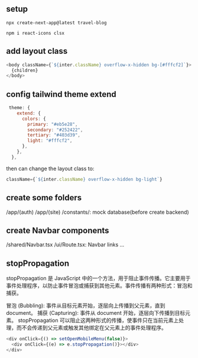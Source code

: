## setup

```
npx create-next-app@latest travel-blog
```

```
npm i react-icons clsx
```

## add layout class

```js
<body className={`${inter.className} overflow-x-hidden bg-[#fffcf2]`}>
  {children}
</body>
```

## config tailwind theme extend

```js
 theme: {
    extend: {
      colors: {
        primary: "#eb5e28",
        secondary: "#252422",
        tertiary: "#403d39",
        light: "#fffcf2",
      },
    },
  },
```

then can change the layout class to:

```js
className={`${inter.className} overflow-x-hidden bg-light`}
```

## create some folders

/app/(auth)
/app/(site)
/constants/: mock database(before create backend)

## create Navbar components

/shared/Navbar.tsx
/ui/Route.tsx: Navbar links
...

## stopPropagation

stopPropagation 是 JavaScript 中的一个方法，用于阻止事件传播。它主要用于事件处理程序，以防止事件冒泡或捕获到其他元素。事件传播有两种形式：冒泡和捕获。

冒泡 (Bubbling): 事件从目标元素开始，逐层向上传播到父元素，直到 document。
捕获 (Capturing): 事件从 document 开始，逐层向下传播到目标元素。
stopPropagation 可以阻止这两种形式的传播，使事件只在当前元素上处理，而不会传递到父元素或触发其他绑定在父元素上的事件处理程序。

```js
<div onClick={() => setOpenMobileMenu(false)}>
  <div onClick={(e) => e.stopPropagation()}></div>
</div>
```
